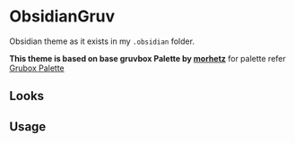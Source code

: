 # ObsidianGruv
Obsidian theme as it exists in my `.obsidian` folder.

**This theme is based on base gruvbox Palette by [morhetz](https://github.com/morhetz/gruvbox)**
for palette refer [Grubox Palette](https://github.com/morhetz/gruvbox#palette)

## Looks


## Usage
